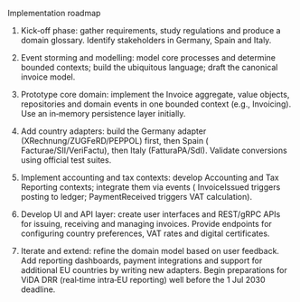 Implementation roadmap

1. Kick‑off phase: gather requirements, study regulations and produce a domain glossary. Identify stakeholders in
   Germany, Spain and Italy.

2. Event storming and modelling: model core processes and determine bounded contexts; build the ubiquitous language;
   draft the canonical invoice model.

3. Prototype core domain: implement the Invoice aggregate, value objects, repositories and domain events in one bounded
   context (e.g., Invoicing). Use an in‑memory persistence layer initially.

4. Add country adapters: build the Germany adapter (XRechnung/ZUGFeRD/PEPPOL) first, then Spain (
   Facturae/SII/VeriFactu), then Italy (FatturaPA/SdI). Validate conversions using official test suites.

5. Implement accounting and tax contexts: develop Accounting and Tax Reporting contexts; integrate them via events (
   InvoiceIssued triggers posting to ledger; PaymentReceived triggers VAT calculation).
6. Develop UI and API layer: create user interfaces and REST/gRPC APIs for issuing, receiving and managing invoices.
   Provide endpoints for configuring country preferences, VAT rates and digital certificates.
7. Iterate and extend: refine the domain model based on user feedback. Add reporting dashboards, payment integrations
   and support for additional EU countries by writing new adapters. Begin preparations for ViDA DRR (real‑time intra‑EU
   reporting) well before the 1 Jul 2030 deadline.